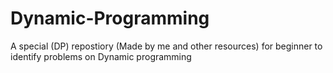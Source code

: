 # Dynamic-Programming
A special (DP) repostiory (Made by me and other resources) for beginner to identify problems on Dynamic programming

